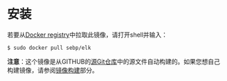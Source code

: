 # 安装

若要从[Docker registry](https://hub.docker.com/r/sebp/elk/)中拉取此镜像，请打开shell并输入：

`$ sudo docker pull sebp/elk`

**注意**：这个镜像是从GITHUB的[源Git仓库](https://github.com/spujadas/elk-docker)中的源文件自动构建的。如果您想自己构建镜像，请参阅[镜像构建](../build.md)部分。